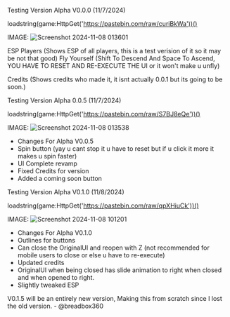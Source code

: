 Testing Version Alpha V0.0.0 (11/7/2024)

loadstring(game:HttpGet('https://pastebin.com/raw/curiBkWa'))()

IMAGE: ![Screenshot 2024-11-08 013601](https://github.com/user-attachments/assets/74d3458e-b9d9-4b6d-815c-9ecf8f4bfa2a)


ESP Players (Shows ESP of all players, this is a test verision of it so it may be not that good)
Fly Yourself (Shift To Descend And Space To Ascend, YOU HAVE TO RESET AND RE-EXECUTE THE UI or it won't make u unfly)

Credits (Shows credits who made it, it isnt actually 0.0.1 but its going to be soon.)

Testing Version Alpha 0.0.5 (11/7/2024)

loadstring(game:HttpGet('https://pastebin.com/raw/S7BJ8eQe'))()

IMAGE: ![Screenshot 2024-11-08 013538](https://github.com/user-attachments/assets/3b29e154-b59c-48ea-82bf-cfaade4824cd)


- Changes For Alpha V0.0.5
- Spin button (yay u cant stop it u have to reset but if u click it more it makes u spin faster)
- UI Complete revamp
- Fixed Credits for version
- Added a coming soon button

Testing Version Alpha V0.1.0 (11/8/2024)

loadstring(game:HttpGet('https://pastebin.com/raw/qpXHiuCk'))()

IMAGE: ![Screenshot 2024-11-08 101201](https://github.com/user-attachments/assets/580f195e-6a15-4252-8440-33e109bc308f)

- Changes For Alpha V0.1.0
- Outlines for buttons
- Can close the OriginalUI and reopen with Z (not recommended for mobile users to close or else u have to re-execute)
- Updated credits
- OriginalUI when being closed has slide animation to right when closed and when opened to right.
- Slightly tweaked ESP


V0.1.5 will be an entirely new version, Making this from scratch since I lost the old version. - @breadbox360
